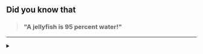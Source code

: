 ## Did you know that

<h3>
  <blockquote>
<!--START_SECTION:debris-->                                                                                                                                                                                                                                                                                                                                                                             
"A jellyfish is 95 percent water!"
<!--END_SECTION:debris-->
  </blockquote>
</h3>

-----

<details>
  <summary></summary>

<img src="https://github-readme-stats.vercel.app/api?show_icons=true&hide=issues&username=ekickx"> <img src="https://github-readme-stats.vercel.app/api/top-langs/?layout=compact&username=ekickx">

</details>
